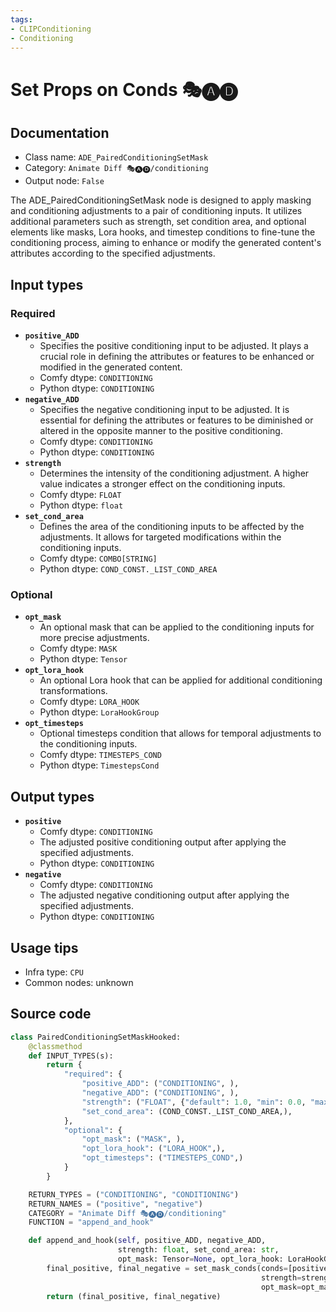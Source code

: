 ```yaml
---
tags:
- CLIPConditioning
- Conditioning
---
```


# Set Props on Conds 🎭🅐🅓
## Documentation
- Class name: `ADE_PairedConditioningSetMask`
- Category: `Animate Diff 🎭🅐🅓/conditioning`
- Output node: `False`

The ADE_PairedConditioningSetMask node is designed to apply masking and conditioning adjustments to a pair of conditioning inputs. It utilizes additional parameters such as strength, set condition area, and optional elements like masks, Lora hooks, and timestep conditions to fine-tune the conditioning process, aiming to enhance or modify the generated content's attributes according to the specified adjustments.
## Input types
### Required
- **`positive_ADD`**
    - Specifies the positive conditioning input to be adjusted. It plays a crucial role in defining the attributes or features to be enhanced or modified in the generated content.
    - Comfy dtype: `CONDITIONING`
    - Python dtype: `CONDITIONING`
- **`negative_ADD`**
    - Specifies the negative conditioning input to be adjusted. It is essential for defining the attributes or features to be diminished or altered in the opposite manner to the positive conditioning.
    - Comfy dtype: `CONDITIONING`
    - Python dtype: `CONDITIONING`
- **`strength`**
    - Determines the intensity of the conditioning adjustment. A higher value indicates a stronger effect on the conditioning inputs.
    - Comfy dtype: `FLOAT`
    - Python dtype: `float`
- **`set_cond_area`**
    - Defines the area of the conditioning inputs to be affected by the adjustments. It allows for targeted modifications within the conditioning inputs.
    - Comfy dtype: `COMBO[STRING]`
    - Python dtype: `COND_CONST._LIST_COND_AREA`
### Optional
- **`opt_mask`**
    - An optional mask that can be applied to the conditioning inputs for more precise adjustments.
    - Comfy dtype: `MASK`
    - Python dtype: `Tensor`
- **`opt_lora_hook`**
    - An optional Lora hook that can be applied for additional conditioning transformations.
    - Comfy dtype: `LORA_HOOK`
    - Python dtype: `LoraHookGroup`
- **`opt_timesteps`**
    - Optional timesteps condition that allows for temporal adjustments to the conditioning inputs.
    - Comfy dtype: `TIMESTEPS_COND`
    - Python dtype: `TimestepsCond`
## Output types
- **`positive`**
    - Comfy dtype: `CONDITIONING`
    - The adjusted positive conditioning output after applying the specified adjustments.
    - Python dtype: `CONDITIONING`
- **`negative`**
    - Comfy dtype: `CONDITIONING`
    - The adjusted negative conditioning output after applying the specified adjustments.
    - Python dtype: `CONDITIONING`
## Usage tips
- Infra type: `CPU`
- Common nodes: unknown


## Source code
```python
class PairedConditioningSetMaskHooked:
    @classmethod
    def INPUT_TYPES(s):
        return {
            "required": {
                "positive_ADD": ("CONDITIONING", ),
                "negative_ADD": ("CONDITIONING", ),
                "strength": ("FLOAT", {"default": 1.0, "min": 0.0, "max": 10.0, "step": 0.01}),
                "set_cond_area": (COND_CONST._LIST_COND_AREA,),
            },
            "optional": {
                "opt_mask": ("MASK", ),
                "opt_lora_hook": ("LORA_HOOK",),
                "opt_timesteps": ("TIMESTEPS_COND",)
            }
        }

    RETURN_TYPES = ("CONDITIONING", "CONDITIONING")
    RETURN_NAMES = ("positive", "negative")
    CATEGORY = "Animate Diff 🎭🅐🅓/conditioning"
    FUNCTION = "append_and_hook"

    def append_and_hook(self, positive_ADD, negative_ADD,
                        strength: float, set_cond_area: str,
                        opt_mask: Tensor=None, opt_lora_hook: LoraHookGroup=None, opt_timesteps: TimestepsCond=None):
        final_positive, final_negative = set_mask_conds(conds=[positive_ADD, negative_ADD],
                                                        strength=strength, set_cond_area=set_cond_area,
                                                        opt_mask=opt_mask, opt_lora_hook=opt_lora_hook, opt_timesteps=opt_timesteps)
        return (final_positive, final_negative)

```
